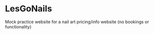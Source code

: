 # LesGoNails
Mock practice website for a nail art pricing/info website (no bookings or functionality)
